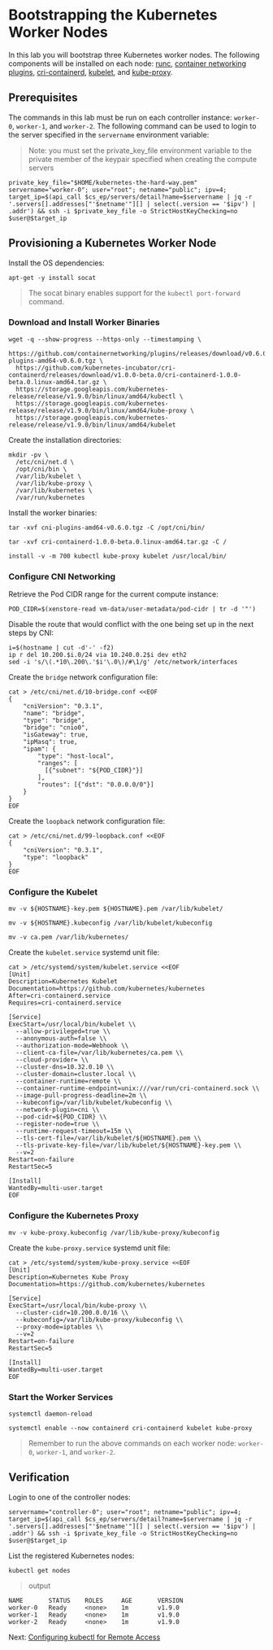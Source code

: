 # Bootstrapping the Kubernetes Worker Nodes

In this lab you will bootstrap three Kubernetes worker nodes. The following components will be installed on each node: [runc](https://github.com/opencontainers/runc), [container networking plugins](https://github.com/containernetworking/cni), [cri-containerd](https://github.com/kubernetes-incubator/cri-containerd), [kubelet](https://kubernetes.io/docs/admin/kubelet), and [kube-proxy](https://kubernetes.io/docs/concepts/cluster-administration/proxies).

## Prerequisites

The commands in this lab must be run on each controller instance: `worker-0`, `worker-1`, and `worker-2`. The following command can be used to login to the server specified in the `servername` environment variable:

> Note: you must set the private_key_file environment variable to the private member of the keypair specified when creating the compute servers

```
private_key_file="$HOME/kubernetes-the-hard-way.pem"
servername="worker-0"; user="root"; netname="public"; ipv=4; target_ip=$(api_call $cs_ep/servers/detail?name=$servername | jq -r '.servers[].addresses["'$netname'"][] | select(.version == '$ipv') | .addr') && ssh -i $private_key_file -o StrictHostKeyChecking=no $user@$target_ip
```

## Provisioning a Kubernetes Worker Node

Install the OS dependencies:

```
apt-get -y install socat
```

> The socat binary enables support for the `kubectl port-forward` command.

### Download and Install Worker Binaries

```
wget -q --show-progress --https-only --timestamping \
  https://github.com/containernetworking/plugins/releases/download/v0.6.0/cni-plugins-amd64-v0.6.0.tgz \
  https://github.com/kubernetes-incubator/cri-containerd/releases/download/v1.0.0-beta.0/cri-containerd-1.0.0-beta.0.linux-amd64.tar.gz \
  https://storage.googleapis.com/kubernetes-release/release/v1.9.0/bin/linux/amd64/kubectl \
  https://storage.googleapis.com/kubernetes-release/release/v1.9.0/bin/linux/amd64/kube-proxy \
  https://storage.googleapis.com/kubernetes-release/release/v1.9.0/bin/linux/amd64/kubelet
```

Create the installation directories:

```
mkdir -pv \
  /etc/cni/net.d \
  /opt/cni/bin \
  /var/lib/kubelet \
  /var/lib/kube-proxy \
  /var/lib/kubernetes \
  /var/run/kubernetes
```

Install the worker binaries:

```
tar -xvf cni-plugins-amd64-v0.6.0.tgz -C /opt/cni/bin/
```

```
tar -xvf cri-containerd-1.0.0-beta.0.linux-amd64.tar.gz -C /
```

```
install -v -m 700 kubectl kube-proxy kubelet /usr/local/bin/
```

### Configure CNI Networking

Retrieve the Pod CIDR range for the current compute instance:

```
POD_CIDR=$(xenstore-read vm-data/user-metadata/pod-cidr | tr -d '"')
```

Disable the route that would conflict with the one being set up in the next steps by CNI:

```
i=$(hostname | cut -d'-' -f2)
ip r del 10.200.$i.0/24 via 10.240.0.2$i dev eth2
sed -i 's/\(.*10\.200\.'$i'\.0\)/#\1/g' /etc/network/interfaces
```

Create the `bridge` network configuration file:

```
cat > /etc/cni/net.d/10-bridge.conf <<EOF
{
    "cniVersion": "0.3.1",
    "name": "bridge",
    "type": "bridge",
    "bridge": "cnio0",
    "isGateway": true,
    "ipMasq": true,
    "ipam": {
        "type": "host-local",
        "ranges": [
          [{"subnet": "${POD_CIDR}"}]
        ],
        "routes": [{"dst": "0.0.0.0/0"}]
    }
}
EOF
```

Create the `loopback` network configuration file:

```
cat > /etc/cni/net.d/99-loopback.conf <<EOF
{
    "cniVersion": "0.3.1",
    "type": "loopback"
}
EOF
```

### Configure the Kubelet

```
mv -v ${HOSTNAME}-key.pem ${HOSTNAME}.pem /var/lib/kubelet/
```

```
mv -v ${HOSTNAME}.kubeconfig /var/lib/kubelet/kubeconfig
```

```
mv -v ca.pem /var/lib/kubernetes/
```

Create the `kubelet.service` systemd unit file:

```
cat > /etc/systemd/system/kubelet.service <<EOF
[Unit]
Description=Kubernetes Kubelet
Documentation=https://github.com/kubernetes/kubernetes
After=cri-containerd.service
Requires=cri-containerd.service

[Service]
ExecStart=/usr/local/bin/kubelet \\
  --allow-privileged=true \\
  --anonymous-auth=false \\
  --authorization-mode=Webhook \\
  --client-ca-file=/var/lib/kubernetes/ca.pem \\
  --cloud-provider= \\
  --cluster-dns=10.32.0.10 \\
  --cluster-domain=cluster.local \\
  --container-runtime=remote \\
  --container-runtime-endpoint=unix:///var/run/cri-containerd.sock \\
  --image-pull-progress-deadline=2m \\
  --kubeconfig=/var/lib/kubelet/kubeconfig \\
  --network-plugin=cni \\
  --pod-cidr=${POD_CIDR} \\
  --register-node=true \\
  --runtime-request-timeout=15m \\
  --tls-cert-file=/var/lib/kubelet/${HOSTNAME}.pem \\
  --tls-private-key-file=/var/lib/kubelet/${HOSTNAME}-key.pem \\
  --v=2
Restart=on-failure
RestartSec=5

[Install]
WantedBy=multi-user.target
EOF
```

### Configure the Kubernetes Proxy

```
mv -v kube-proxy.kubeconfig /var/lib/kube-proxy/kubeconfig
```

Create the `kube-proxy.service` systemd unit file:

```
cat > /etc/systemd/system/kube-proxy.service <<EOF
[Unit]
Description=Kubernetes Kube Proxy
Documentation=https://github.com/kubernetes/kubernetes

[Service]
ExecStart=/usr/local/bin/kube-proxy \\
  --cluster-cidr=10.200.0.0/16 \\
  --kubeconfig=/var/lib/kube-proxy/kubeconfig \\
  --proxy-mode=iptables \\
  --v=2
Restart=on-failure
RestartSec=5

[Install]
WantedBy=multi-user.target
EOF
```

### Start the Worker Services

```
systemctl daemon-reload
```

```
systemctl enable --now containerd cri-containerd kubelet kube-proxy
```

> Remember to run the above commands on each worker node: `worker-0`, `worker-1`, and `worker-2`.

## Verification

Login to one of the controller nodes:

```
servername="controller-0"; user="root"; netname="public"; ipv=4; target_ip=$(api_call $cs_ep/servers/detail?name=$servername | jq -r '.servers[].addresses["'$netname'"][] | select(.version == '$ipv') | .addr') && ssh -i $private_key_file -o StrictHostKeyChecking=no $user@$target_ip
```

List the registered Kubernetes nodes:

```
kubectl get nodes
```

> output

```
NAME       STATUS    ROLES     AGE       VERSION
worker-0   Ready     <none>    1m        v1.9.0
worker-1   Ready     <none>    1m        v1.9.0
worker-2   Ready     <none>    1m        v1.9.0
```

Next: [Configuring kubectl for Remote Access](10-configuring-kubectl.md)
